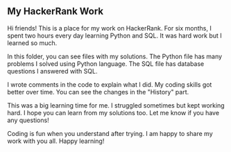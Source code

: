 ## My HackerRank Work

Hi friends! This is a place for my work on HackerRank. For six months, I spent two hours every day learning Python and SQL. It was hard work but I learned so much. 

In this folder, you can see files with my solutions. The Python file has many problems I solved using Python language. The SQL file has database questions I answered with SQL.

I wrote comments in the code to explain what I did. My coding skills got better over time. You can see the changes in the "History" part. 

This was a big learning time for me. I struggled sometimes but kept working hard. I hope you can learn from my solutions too. Let me know if you have any questions!

Coding is fun when you understand after trying. I am happy to share my work with you all. Happy learning!
